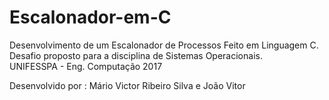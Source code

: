 # Escalonador-em-C
Desenvolvimento de um Escalonador de Processos Feito em Linguagem C.  
Desafio proposto para a disciplina de Sistemas Operacionais.  
UNIFESSPA - Eng. Computação 2017  

Desenvolvido por : Mário Victor Ribeiro Silva e João Vitor

